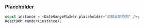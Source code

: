 ### Placeholder

<!--start-code-->

```js
const instance = <DateRangePicker placeholder="选择日期范围" />;
ReactDOM.render(instance);
```

<!--end-code-->
